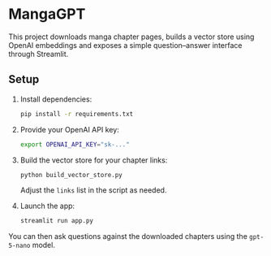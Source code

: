 # MangaGPT

This project downloads manga chapter pages, builds a vector store using
OpenAI embeddings and exposes a simple question–answer interface through
Streamlit.

## Setup

1. Install dependencies:

   ```bash
   pip install -r requirements.txt
   ```

2. Provide your OpenAI API key:

   ```bash
   export OPENAI_API_KEY="sk-..."
   ```

3. Build the vector store for your chapter links:

   ```bash
   python build_vector_store.py
   ```

   Adjust the `links` list in the script as needed.

4. Launch the app:

   ```bash
   streamlit run app.py
   ```

You can then ask questions against the downloaded chapters using the
`gpt-5-nano` model.
